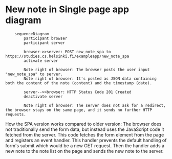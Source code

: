 # New note in Single page app diagram

```mermaid
    sequenceDiagram
        participant browser
        participant server

        browser->>server: POST new_note_spa to https://studies.cs.helsinki.fi/exampleapp/new_note_spa
        activate server

        Note right of browser: The browser posts the user input "new_note_spa" to server.
        Note right of browser: It's posted as JSON data containing both the content of the note (content) and the timestamp (date).

        server-->>browser: HTTP Status Code 201 Created
        deactivate server

        Note right of browser: The server does not ask for a redirect, the browser stays on the same page, and it sends no further HTTP requests.
```
How the SPA version works compared to older version:
The browser does not traditionally send the form data, but instead uses the JavaScript code it fetched from the server.
This code fetches the form element from the page and registers an event handler.
This handler prevents the default handling of form's submit which would be a new GET request.
Then the handler adds a new note to the note list on the page and sends the new note to the server.
